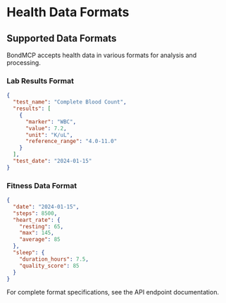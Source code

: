# Health Data Formats

## Supported Data Formats

BondMCP accepts health data in various formats for analysis and processing.

### Lab Results Format
```json
{
  "test_name": "Complete Blood Count",
  "results": [
    {
      "marker": "WBC",
      "value": 7.2,
      "unit": "K/uL",
      "reference_range": "4.0-11.0"
    }
  ],
  "test_date": "2024-01-15"
}
```

### Fitness Data Format
```json
{
  "date": "2024-01-15",
  "steps": 8500,
  "heart_rate": {
    "resting": 65,
    "max": 145,
    "average": 85
  },
  "sleep": {
    "duration_hours": 7.5,
    "quality_score": 85
  }
}
```

For complete format specifications, see the API endpoint documentation.
